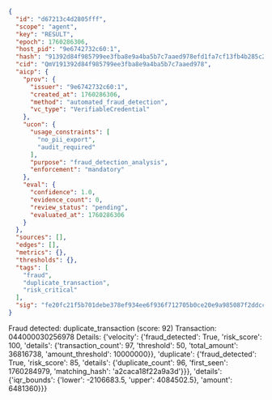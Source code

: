 ```json
{
  "id": "d67213c4d2805fff",
  "scope": "agent",
  "key": "RESULT",
  "epoch": 1760286306,
  "host_pid": "9e6742732c60:1",
  "hash": "91392d84f985799ee3fba8e9a4ba5b7c7aaed978efd1fa7cf13fb4b285c2cb0a",
  "cid": "QmV191392d84f985799ee3fba8e9a4ba5b7c7aaed978",
  "aicp": {
    "prov": {
      "issuer": "9e6742732c60:1",
      "created_at": 1760286306,
      "method": "automated_fraud_detection",
      "vc_type": "VerifiableCredential"
    },
    "ucon": {
      "usage_constraints": [
        "no_pii_export",
        "audit_required"
      ],
      "purpose": "fraud_detection_analysis",
      "enforcement": "mandatory"
    },
    "eval": {
      "confidence": 1.0,
      "evidence_count": 0,
      "review_status": "pending",
      "evaluated_at": 1760286306
    }
  },
  "sources": [],
  "edges": [],
  "metrics": {},
  "thresholds": {},
  "tags": [
    "fraud",
    "duplicate_transaction",
    "risk_critical"
  ],
  "sig": "fe20fc21f5b701debe378ef934ee6f936f712705b0ce20e9a985087f2ddcc793"
}
```

Fraud detected: duplicate_transaction (score: 92)
Transaction: 044000030256978
Details: {'velocity': {'fraud_detected': True, 'risk_score': 100, 'details': {'transaction_count': 97, 'threshold': 50, 'total_amount': 36816738, 'amount_threshold': 10000000}}, 'duplicate': {'fraud_detected': True, 'risk_score': 85, 'details': {'duplicate_count': 96, 'first_seen': 1760284979, 'matching_hash': 'a2caca18f22a9a3d'}}}, 'details': {'iqr_bounds': {'lower': -2106683.5, 'upper': 4084502.5}, 'amount': 6481360}}}